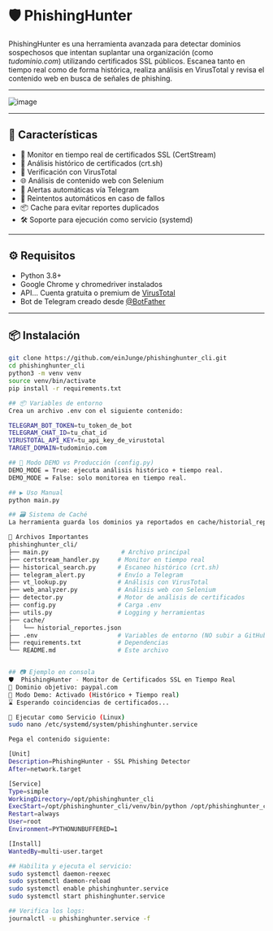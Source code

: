 # 🛡️ PhishingHunter

PhishingHunter es una herramienta avanzada para detectar dominios sospechosos que intentan suplantar una organización (como *tudominio.com*) utilizando certificados SSL públicos. Escanea tanto en tiempo real como de forma histórica, realiza análisis en VirusTotal y revisa el contenido web en busca de señales de phishing.

---
![image](https://github.com/user-attachments/assets/b2935bcc-7f0e-499b-9e80-eddb9cdbd0a5)


---

## 🚀 Características

- 🔎 Monitor en tiempo real de certificados SSL (CertStream)
- 📜 Análisis histórico de certificados (crt.sh)
- 🧠 Verificación con VirusTotal
- 🌐 Análisis de contenido web con Selenium
- 💬 Alertas automáticas vía Telegram
- 🔁 Reintentos automáticos en caso de fallos
- 📦 Cache para evitar reportes duplicados
- 🛠️ Soporte para ejecución como servicio (systemd)
---


## ⚙️ Requisitos

- Python 3.8+
- Google Chrome y chromedriver instalados
- API... Cuenta gratuita o premium de [VirusTotal](https://virustotal.com)
- Bot de Telegram creado desde [@BotFather](https://t.me/botfather)

---

## 📦 Instalación

```bash
git clone https://github.com/einJunge/phishinghunter_cli.git
cd phishinghunter_cli
python3 -m venv venv
source venv/bin/activate
pip install -r requirements.txt

## 📦 Variables de entorno
Crea un archivo .env con el siguiente contenido:

TELEGRAM_BOT_TOKEN=tu_token_de_bot
TELEGRAM_CHAT_ID=tu_chat_id
VIRUSTOTAL_API_KEY=tu_api_key_de_virustotal
TARGET_DOMAIN=tudominio.com

## 🧪 Modo DEMO vs Producción (config.py)
DEMO_MODE = True: ejecuta análisis histórico + tiempo real.
DEMO_MODE = False: solo monitorea en tiempo real.

## ▶️ Uso Manual
python main.py

## 🗃️ Sistema de Caché
La herramienta guarda los dominios ya reportados en cache/historial_reportes.json, evitando duplicados tanto en modo demo como en producción.

🧰 Archivos Importantes
phishinghunter_cli/
├── main.py                    # Archivo principal
├── certstream_handler.py     # Monitor en tiempo real
├── historical_search.py      # Escaneo histórico (crt.sh)
├── telegram_alert.py         # Envío a Telegram
├── vt_lookup.py              # Análisis con VirusTotal
├── web_analyzer.py           # Análisis web con Selenium
├── detector.py               # Motor de análisis de certificados
├── config.py                 # Carga .env
├── utils.py                  # Logging y herramientas
├── cache/
│   └── historial_reportes.json
├── .env                      # Variables de entorno (NO subir a GitHub)
├── requirements.txt          # Dependencias
└── README.md                 # Este archivo


## 📷 Ejemplo en consola
🛡️  PhishingHunter - Monitor de Certificados SSL en Tiempo Real
🎯 Dominio objetivo: paypal.com
🔧 Modo Demo: Activado (Histórico + Tiempo real)
⌛ Esperando coincidencias de certificados...

🧩 Ejecutar como Servicio (Linux)
sudo nano /etc/systemd/system/phishinghunter.service

Pega el contenido siguiente:

[Unit]
Description=PhishingHunter - SSL Phishing Detector
After=network.target

[Service]
Type=simple
WorkingDirectory=/opt/phishinghunter_cli
ExecStart=/opt/phishinghunter_cli/venv/bin/python /opt/phishinghunter_cli/main.py
Restart=always
User=root
Environment=PYTHONUNBUFFERED=1

[Install]
WantedBy=multi-user.target

## Habilita y ejecuta el servicio:
sudo systemctl daemon-reexec
sudo systemctl daemon-reload
sudo systemctl enable phishinghunter.service
sudo systemctl start phishinghunter.service

## Verifica los logs:
journalctl -u phishinghunter.service -f




